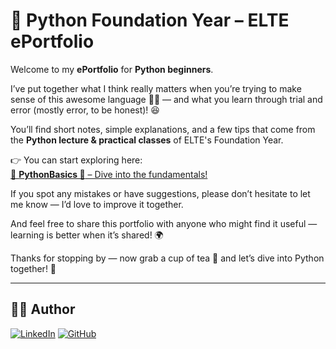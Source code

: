 # 🐍 Python Foundation Year – ELTE ePortfolio

Welcome to my **ePortfolio** for **Python beginners**.

I’ve put together what I think really matters when you’re trying to make sense of this awesome language 🧠🐍 — and what you learn through trial and error (mostly error, to be honest)! 😆  

You’ll find short notes, simple explanations, and a few tips that come from the **Python lecture & practical classes** of ELTE's Foundation Year.

👉 You can start exploring here:  
[📘 **PythonBasics 🧠** – Dive into the fundamentals!](PythonBasics/README.md)

If you spot any mistakes or have suggestions, please don’t hesitate to let me know — I’d love to improve it together.  

And feel free to share this portfolio with anyone who might find it useful — learning is better when it’s shared! 🌍

Thanks for stopping by — now grab a cup of tea 🍵 and let’s dive into Python together! 🚀  


---

## 👨‍💻 Author
[![LinkedIn](https://img.shields.io/badge/LinkedIn-André%20Llumiquinga-blue?style=flat&logo=linkedin)](https://www.linkedin.com/in/andre-llc/)
[![GitHub](https://img.shields.io/badge/GitHub-André%20Llumiquinga-black?style=flat&logo=github)](https://github.com/andrefernandoec2608)
